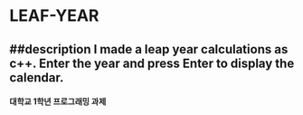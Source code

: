 LEAF-YEAR
===
##description
I made a leap year calculations as c++. Enter the year and press Enter to display the calendar.
-------------
#### 대학교 1학년 프로그래밍 과제



